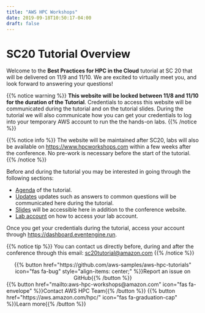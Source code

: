 ```yaml
---
title: "AWS HPC Workshops"
date: 2019-09-18T10:50:17-04:00
draft: false
---
```


# SC20 Tutorial Overview

Welcome to the **Best Practices for HPC in the Cloud** tutorial at SC 20 that will be delivered on 11/9 and 11/10. We are excited to virtually meet you, and look forward to answering your questions!

{{% notice warning %}} **This website will be locked between 11/8 and 11/10 for the duration of the Tutorial**. Credentials to access this website will be communicated during the tutorial and on the tutorial slides. During the tutorial we will also communicate how you can get your credentials to log into your temporary AWS account to run the the hands-on labs.
{{% /notice %}}

{{% notice info %}}
The website will be maintained after SC20, labs will also be available on https://www.hpcworkshops.com within a few weeks after the conference. No pre-work is necessary before the start of the tutorial.
{{% /notice %}}

Before and during the tutorial you may be interested in going through the following sections:

- [Agenda](/01-hpc-overview/00-agenda.html) of the tutorial.
- [Updates](/01-hpc-overview/01-updates.md) updates such as answers to common questions will be communicated here during the tutorial.
- [Slides](/01-hpc-overview/02-slides.html) will be accessible here in addition to the conference website.
- [Lab account](/01-hpc-overview/03-access-aws.md) on how to access your lab account.


Once you get your credentials during the tutorial, access your account through https://dashboard.eventengine.run.

{{% notice tip  %}}
You can contact us directly before, during and after the conference through this email: sc20tutorial@amazon.com
{{% /notice %}}

<center>{{% button href="https://github.com/aws-samples/aws-hpc-tutorials" icon="fas fa-bug" style="align-items: center;" %}}Report an issue on GitHub{{% /button %}}</center>
{{% button href="mailto:aws-hpc-workshops@amazon.com" icon="fas fa-envelope" %}}Contact AWS HPC Team{{% /button %}}
{{% button href="https://aws.amazon.com/hpc/" icon="fas fa-graduation-cap" %}}Learn more{{% /button %}}

